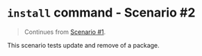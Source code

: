 # `install` command - Scenario #2

> Continues from [Scenario #1](../1/README.md).

This scenario tests update and remove of a package.

